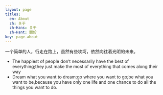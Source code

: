 ```yaml
---
layout: page
titles:
  en: About
  zh: 关于
  zh-Hans: 关于
  zh-Hant: 關於
key: page-about
---
```

一个简单的人，行走在路上，虽然有些坎坷，依然向往着光明的未来。
- The happiest of people don’t necessarily have the best of everything;they just make the most of everything that comes along their way  
- Dream what you want to dream;go where you want to go;be what you want to be,because you have only one life and one chance to do all the things you want to do.   


